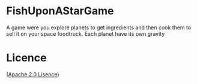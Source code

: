 # FishUponAStarGame
 A game were you explore planets to get ingredients and then cook them to sell it on your space foodtruck. Each planet have its own gravity



 # Licence 
([Apache 2.0 Lisence](https://github.com/YanSteinhaus/FishUponAStarGame/blob/main/Apache%202.0%20License))
